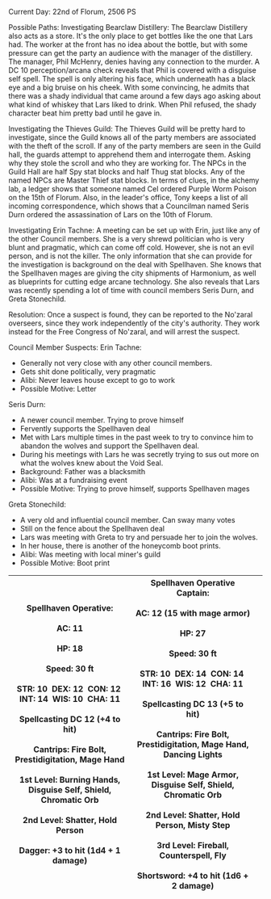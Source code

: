 Current Day: 22nd of Florum, 2506 PS

Possible Paths:
Investigating Bearclaw Distillery:
The Bearclaw Distillery also acts as a store. It's the only place to get bottles like the one that Lars had. The worker at the front has no idea about the bottle, but with some pressure can get the party an audience with the manager of the distillery. The manager, Phil McHenry, denies having any connection to the murder. A DC 10 perception/arcana check reveals that Phil is covered with a disguise self spell. The spell is only altering his face, which underneath has a black eye and a big bruise on his cheek. With some convincing, he admits that there was a shady individual that came around a few days ago asking about what kind of whiskey that Lars liked to drink. When Phil refused, the shady character beat him pretty bad until he gave in.

Investigating the Thieves Guild:
The Thieves Guild will be pretty hard to investigate, since the Guild knows all of the party members are associated with the theft of the scroll. If any of the party members are seen in the Guild hall, the guards attempt to apprehend them and interrogate them. Asking why they stole the scroll and who they are working for. The NPCs in the Guild Hall are half Spy stat blocks and half Thug stat blocks. Any of the named NPCs are Master Thief stat blocks. In terms of clues, in the alchemy lab, a ledger shows that someone named Cel ordered Purple Worm Poison on the 15th of Florum. Also, in the leader's office, Tony keeps a list of all incoming correspondence, which shows that a Councilman named Seris Durn ordered the assassination of Lars on the 10th of Florum.

Investigating Erin Tachne:
A meeting can be set up with Erin, just like any of the other Council members. She is a very shrewd politician who is very blunt and pragmatic, which can come off cold. However, she is not an evil person, and is not the killer. The only information that she can provide for the investigation is background on the deal with Spellhaven. She knows that the Spellhaven mages are giving the city shipments of Harmonium, as well as blueprints for cutting edge arcane technology. She also reveals that Lars was recently spending a lot of time with council members Seris Durn, and Greta Stonechild.

Resolution:
Once a suspect is found, they can be reported to the No'zaral overseers, since they work independently of the city's authority. They work instead for the Free Congress of No'zaral, and will arrest the suspect.

Council Member Suspects:
Erin Tachne:
- Generally not very close with any other council members.
- Gets shit done politically, very pragmatic
- Alibi: Never leaves house except to go to work
- Possible Motive: Letter

Seris Durn:
- A newer council member. Trying to prove himself
- Fervently supports the Spellhaven deal
- Met with Lars multiple times in the past week to try to convince him to abandon the wolves and support the Spellhaven deal.
- During his meetings with Lars he was secretly trying to sus out more on what the wolves knew about the Void Seal.
- Background: Father was a blacksmith
- Alibi: Was at a fundraising event
- Possible Motive: Trying to prove himself, supports Spellhaven mages

Greta Stonechild:
- A very old and influential council member. Can sway many votes
- Still on the fence about the Spellhaven deal
- Lars was meeting with Greta to try and persuade her to join the wolves.
- In her house, there is another of the honeycomb boot prints.
- Alibi: Was meeting with local miner's guild
- Possible Motive: Boot print

| Spellhaven Operative:<br><br>AC: 11<br><br>HP: 18<br><br>Speed: 30 ft<br><br>STR: 10  DEX: 12  CON: 12  INT: 14  WIS: 10  CHA: 11<br><br>Spellcasting DC 12 (+4 to hit)<br><br>Cantrips: Fire Bolt, Prestidigitation, Mage Hand<br><br>1st Level: Burning Hands, Disguise Self, Shield, Chromatic Orb<br><br>2nd Level: Shatter, Hold Person<br><br>Dagger: +3 to hit (1d4 + 1 damage) | Spellhaven Operative Captain:<br><br>AC: 12 (15 with mage armor)<br><br>HP: 27<br><br>Speed: 30 ft<br><br>STR: 10  DEX: 14  CON: 14  INT: 16  WIS: 12  CHA: 11<br><br>Spellcasting DC 13 (+5 to hit)<br><br>Cantrips: Fire Bolt, Prestidigitation, Mage Hand, Dancing Lights<br><br>1st Level: Mage Armor, Disguise Self, Shield, Chromatic Orb<br><br>2nd Level: Shatter, Hold Person, Misty Step<br><br>3rd Level: Fireball, Counterspell, Fly<br><br>Shortsword: +4 to hit (1d6 + 2 damage) |     |
| -------------------------------------------------------------------------------------------------------------------------------------------------------------------------------------------------------------------------------------------------------------------------------------------------------------------------------------------------------------------------------------- | ---------------------------------------------------------------------------------------------------------------------------------------------------------------------------------------------------------------------------------------------------------------------------------------------------------------------------------------------------------------------------------------------------------------------------------------------------------------------------------------------- | --- |
